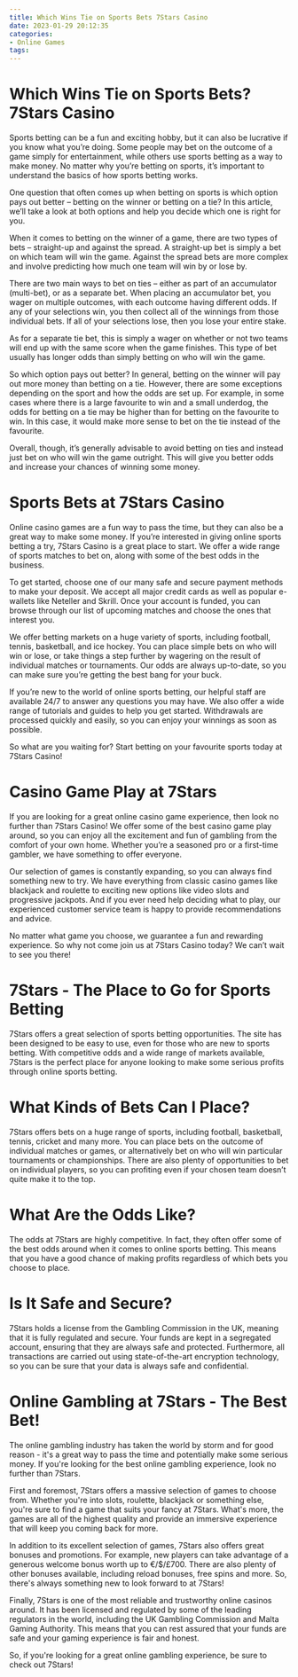 ```yaml
---
title: Which Wins Tie on Sports Bets 7Stars Casino
date: 2023-01-29 20:12:35
categories:
- Online Games
tags:
---
```



#  Which Wins Tie on Sports Bets? 7Stars Casino

Sports betting can be a fun and exciting hobby, but it can also be lucrative if you know what you’re doing. Some people may bet on the outcome of a game simply for entertainment, while others use sports betting as a way to make money. No matter why you’re betting on sports, it’s important to understand the basics of how sports betting works.

One question that often comes up when betting on sports is which option pays out better – betting on the winner or betting on a tie? In this article, we’ll take a look at both options and help you decide which one is right for you.

When it comes to betting on the winner of a game, there are two types of bets – straight-up and against the spread. A straight-up bet is simply a bet on which team will win the game. Against the spread bets are more complex and involve predicting how much one team will win by or lose by.

There are two main ways to bet on ties – either as part of an accumulator (multi-bet), or as a separate bet. When placing an accumulator bet, you wager on multiple outcomes, with each outcome having different odds. If any of your selections win, you then collect all of the winnings from those individual bets. If all of your selections lose, then you lose your entire stake.

As for a separate tie bet, this is simply a wager on whether or not two teams will end up with the same score when the game finishes. This type of bet usually has longer odds than simply betting on who will win the game.

So which option pays out better? In general, betting on the winner will pay out more money than betting on a tie. However, there are some exceptions depending on the sport and how the odds are set up. For example, in some cases where there is a large favourite to win and a small underdog, the odds for betting on a tie may be higher than for betting on the favourite to win. In this case, it would make more sense to bet on the tie instead of the favourite.

Overall, though, it’s generally advisable to avoid betting on ties and instead just bet on who will win the game outright. This will give you better odds and increase your chances of winning some money.

#  Sports Bets at 7Stars Casino

Online casino games are a fun way to pass the time, but they can also be a great way to make some money. If you’re interested in giving online sports betting a try, 7Stars Casino is a great place to start. We offer a wide range of sports matches to bet on, along with some of the best odds in the business.

To get started, choose one of our many safe and secure payment methods to make your deposit. We accept all major credit cards as well as popular e-wallets like Neteller and Skrill. Once your account is funded, you can browse through our list of upcoming matches and choose the ones that interest you.

We offer betting markets on a huge variety of sports, including football, tennis, basketball, and ice hockey. You can place simple bets on who will win or lose, or take things a step further by wagering on the result of individual matches or tournaments. Our odds are always up-to-date, so you can make sure you’re getting the best bang for your buck.

If you’re new to the world of online sports betting, our helpful staff are available 24/7 to answer any questions you may have. We also offer a wide range of tutorials and guides to help you get started. Withdrawals are processed quickly and easily, so you can enjoy your winnings as soon as possible.

So what are you waiting for? Start betting on your favourite sports today at 7Stars Casino!

#  Casino Game Play at 7Stars

If you are looking for a great online casino game experience, then look no further than 7Stars Casino! We offer some of the best casino game play around, so you can enjoy all the excitement and fun of gambling from the comfort of your own home. Whether you’re a seasoned pro or a first-time gambler, we have something to offer everyone.

Our selection of games is constantly expanding, so you can always find something new to try. We have everything from classic casino games like blackjack and roulette to exciting new options like video slots and progressive jackpots. And if you ever need help deciding what to play, our experienced customer service team is happy to provide recommendations and advice.

No matter what game you choose, we guarantee a fun and rewarding experience. So why not come join us at 7Stars Casino today? We can’t wait to see you there!

#  7Stars - The Place to Go for Sports Betting

7Stars offers a great selection of sports betting opportunities. The site has been designed to be easy to use, even for those who are new to sports betting. With competitive odds and a wide range of markets available, 7Stars is the perfect place for anyone looking to make some serious profits through online sports betting.

# What Kinds of Bets Can I Place?

7Stars offers bets on a huge range of sports, including football, basketball, tennis, cricket and many more. You can place bets on the outcome of individual matches or games, or alternatively bet on who will win particular tournaments or championships. There are also plenty of opportunities to bet on individual players, so you can profiting even if your chosen team doesn’t quite make it to the top.

# What Are the Odds Like?

The odds at 7Stars are highly competitive. In fact, they often offer some of the best odds around when it comes to online sports betting. This means that you have a good chance of making profits regardless of which bets you choose to place.

# Is It Safe and Secure?

7Stars holds a license from the Gambling Commission in the UK, meaning that it is fully regulated and secure. Your funds are kept in a segregated account, ensuring that they are always safe and protected. Furthermore, all transactions are carried out using state-of-the-art encryption technology, so you can be sure that your data is always safe and confidential.

#  Online Gambling at 7Stars - The Best Bet!

The online gambling industry has taken the world by storm and for good reason - it's a great way to pass the time and potentially make some serious money. If you're looking for the best online gambling experience, look no further than 7Stars.

First and foremost, 7Stars offers a massive selection of games to choose from. Whether you're into slots, roulette, blackjack or something else, you're sure to find a game that suits your fancy at 7Stars. What's more, the games are all of the highest quality and provide an immersive experience that will keep you coming back for more.

In addition to its excellent selection of games, 7Stars also offers great bonuses and promotions. For example, new players can take advantage of a generous welcome bonus worth up to €/$/£700. There are also plenty of other bonuses available, including reload bonuses, free spins and more. So, there's always something new to look forward to at 7Stars!

Finally, 7Stars is one of the most reliable and trustworthy online casinos around. It has been licensed and regulated by some of the leading regulators in the world, including the UK Gambling Commission and Malta Gaming Authority. This means that you can rest assured that your funds are safe and your gaming experience is fair and honest.

So, if you're looking for a great online gambling experience, be sure to check out 7Stars!